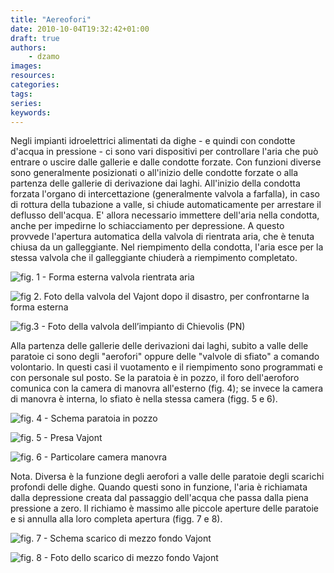 ```yaml
---
title: "Aereofori"
date: 2010-10-04T19:32:42+01:00
draft: true
authors:
    - dzamo
images:
resources:
categories:
tags:
series:
keywords:
---
```


Negli impianti idroelettrici alimentati da dighe - e quindi con condotte d'acqua in pressione - ci sono vari dispositivi per controllare l'aria che può entrare o uscire dalle gallerie e dalle condotte forzate. Con funzioni diverse sono generalmente posizionati o all'inizio delle condotte forzate o alla partenza delle gallerie di derivazione dai laghi. 
All'inizio della condotta forzata l'organo di intercettazione (generalmente valvola a farfalla), in caso di rottura della tubazione a valle, si chiude automaticamente per arrestare il deflusso dell'acqua. E' allora necessario immettere dell'aria nella condotta, anche per impedirne lo schiacciamento per depressione. A questo provvede l'apertura automatica della valvola di rientrata aria, che è tenuta chiusa da un galleggiante. Nel riempimento della condotta, l'aria esce per la stessa valvola che il galleggiante chiuderà a riempimento completato. 

![fig. 1 - Forma esterna valvola rientrata aria](Fig1.jpg)

![fig 2. Foto della valvola del Vajont dopo il disastro, per confrontarne la forma esterna](Fig2.jpg)

![fig.3 - Foto della valvola dell’impianto di Chievolis (PN)](Fig3.jpg)

Alla partenza delle gallerie delle derivazioni dai laghi, subito a valle delle paratoie ci sono degli "aerofori" oppure delle "valvole di sfiato" a comando volontario. In questi casi il vuotamento e il riempimento sono programmati e con personale sul posto. Se la paratoia è in pozzo, il foro dell'aeroforo comunica con la camera di manovra all'esterno (fig. 4); se invece la camera di manovra è interna, lo sfiato è nella stessa camera (figg. 5 e 6). 

![fig. 4 - Schema paratoia in pozzo](Fig4.jpg)

![fig. 5 - Presa Vajont](Fig5.jpg)

![fig. 6 - Particolare camera manovra](Fig6.jpg)

Nota. Diversa è la funzione degli aerofori a valle delle paratoie degli scarichi profondi delle dighe. Quando questi sono in funzione, l'aria è richiamata dalla depressione creata dal passaggio dell'acqua che passa dalla piena pressione a zero. Il richiamo è massimo alle piccole aperture delle paratoie e si annulla alla loro completa apertura (figg. 7 e 8). 

![fig. 7 - Schema scarico di mezzo fondo Vajont](Fig7.jpg)

![fig. 8 - Foto dello scarico di mezzo fondo Vajont](Fig8.jpg)
